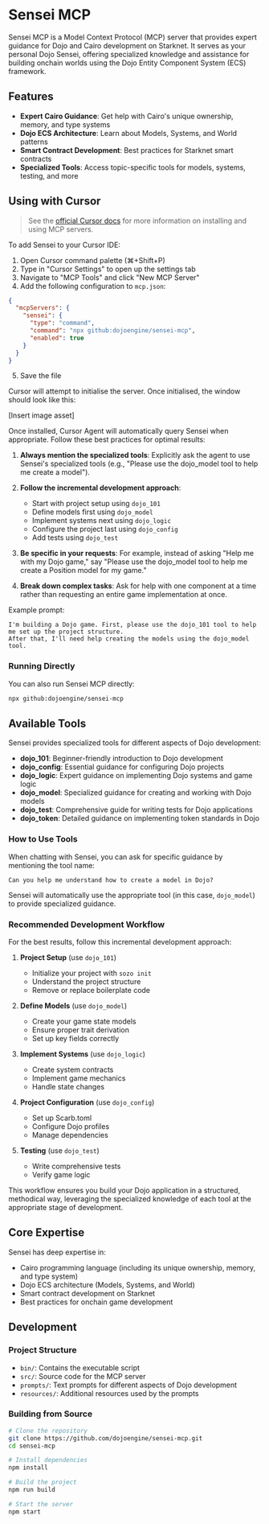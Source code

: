# Sensei MCP

Sensei MCP is a Model Context Protocol (MCP) server that provides expert guidance for Dojo and Cairo development on Starknet. It serves as your personal Dojo Sensei, offering specialized knowledge and assistance for building onchain worlds using the Dojo Entity Component System (ECS) framework.

## Features

- **Expert Cairo Guidance**: Get help with Cairo's unique ownership, memory, and type systems
- **Dojo ECS Architecture**: Learn about Models, Systems, and World patterns
- **Smart Contract Development**: Best practices for Starknet smart contracts
- **Specialized Tools**: Access topic-specific tools for models, systems, testing, and more

## Using with Cursor

> See the [official Cursor docs](https://docs.cursor.com/context/model-context-protocol#manual-configuration) for more information on installing and using MCP servers.

To add Sensei to your Cursor IDE:

1. Open Cursor command palette (⌘+Shift+P)
2. Type in "Cursor Settings" to open up the settings tab
3. Navigate to "MCP Tools" and click "New MCP Server"
4. Add the following configuration to `mcp.json`:
```json
{
  "mcpServers": {
    "sensei": {
      "type": "command",
      "command": "npx github:dojoengine/sensei-mcp",
      "enabled": true
    }
  }
}
```
5. Save the file

Cursor will attempt to initialise the server.
Once initialised, the window should look like this:

[Insert image asset]

Once installed, Cursor Agent will automatically query Sensei when appropriate.
Follow these best practices for optimal results:

1. **Always mention the specialized tools**: Explicitly ask the agent to use Sensei's specialized tools (e.g., "Please use the dojo_model tool to help me create a model").

2. **Follow the incremental development approach**:
   - Start with project setup using `dojo_101`
   - Define models first using `dojo_model`
   - Implement systems next using `dojo_logic`
   - Configure the project last using `dojo_config`
   - Add tests using `dojo_test`

3. **Be specific in your requests**: For example, instead of asking "Help me with my Dojo game," say "Please use the dojo_model tool to help me create a Position model for my game."

4. **Break down complex tasks**: Ask for help with one component at a time rather than requesting an entire game implementation at once.

Example prompt:
```
I'm building a Dojo game. First, please use the dojo_101 tool to help me set up the project structure.
After that, I'll need help creating the models using the dojo_model tool.
```

### Running Directly

You can also run Sensei MCP directly:

```bash
npx github:dojoengine/sensei-mcp
```

## Available Tools

Sensei provides specialized tools for different aspects of Dojo development:

- **dojo_101**: Beginner-friendly introduction to Dojo development
- **dojo_config**: Essential guidance for configuring Dojo projects
- **dojo_logic**: Expert guidance on implementing Dojo systems and game logic
- **dojo_model**: Specialized guidance for creating and working with Dojo models
- **dojo_test**: Comprehensive guide for writing tests for Dojo applications
- **dojo_token**: Detailed guidance on implementing token standards in Dojo

### How to Use Tools

When chatting with Sensei, you can ask for specific guidance by mentioning the tool name:

```
Can you help me understand how to create a model in Dojo?
```

Sensei will automatically use the appropriate tool (in this case, `dojo_model`) to provide specialized guidance.

### Recommended Development Workflow

For the best results, follow this incremental development approach:

1. **Project Setup** (use `dojo_101`)
   - Initialize your project with `sozo init`
   - Understand the project structure
   - Remove or replace boilerplate code

2. **Define Models** (use `dojo_model`)
   - Create your game state models
   - Ensure proper trait derivation
   - Set up key fields correctly

3. **Implement Systems** (use `dojo_logic`)
   - Create system contracts
   - Implement game mechanics
   - Handle state changes

4. **Project Configuration** (use `dojo_config`)
   - Set up Scarb.toml
   - Configure Dojo profiles
   - Manage dependencies

5. **Testing** (use `dojo_test`)
   - Write comprehensive tests
   - Verify game logic

This workflow ensures you build your Dojo application in a structured, methodical way, leveraging the specialized knowledge of each tool at the appropriate stage of development.

## Core Expertise

Sensei has deep expertise in:

- Cairo programming language (including its unique ownership, memory, and type system)
- Dojo ECS architecture (Models, Systems, and World)
- Smart contract development on Starknet
- Best practices for onchain game development

## Development

### Project Structure

- `bin/`: Contains the executable script
- `src/`: Source code for the MCP server
- `prompts/`: Text prompts for different aspects of Dojo development
- `resources/`: Additional resources used by the prompts

### Building from Source

```bash
# Clone the repository
git clone https://github.com/dojoengine/sensei-mcp.git
cd sensei-mcp

# Install dependencies
npm install

# Build the project
npm run build

# Start the server
npm start
```
